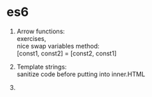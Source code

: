 # es6

1. Arrow functions:     
    exercises,      
    nice swap variables method:     
    [const1, const2] = [const2, const1]
    
2. Template strings:        
    sanitize code before putting into inner.HTML
    
    
3. 